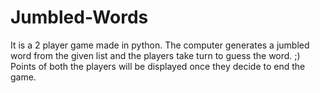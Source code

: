 # Jumbled-Words
It is a 2 player game made in python. The computer generates a jumbled word from the given list and the players take turn to guess the word. ;)
Points of both the players will be displayed once they decide to end the game.
